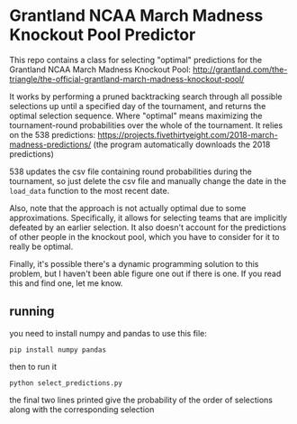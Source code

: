 
# Grantland NCAA March Madness Knockout Pool Predictor
This repo contains a class for selecting "optimal" predictions for the Grantland NCAA March Madness Knockout Pool: http://grantland.com/the-triangle/the-official-grantland-march-madness-knockout-pool/

It works by performing a pruned backtracking search through all possible selections up until a specified day of the tournament, and returns the optimal selection sequence. Where "optimal" means maximizing the tournament-round probabilities over the whole of the tournament. It relies on the 538 predictions: https://projects.fivethirtyeight.com/2018-march-madness-predictions/ (the program automatically downloads the 2018 predictions)

538 updates the csv file containing round probabilities during the tournament, so just delete the csv file and manually change the date in the `load_data` function to the most recent date.

Also, note that the approach is not actually optimal due to some approximations. Specifically, it allows for selecting teams that are implicitly defeated by an earlier selection. It also doesn't account for the predictions of other people in the knockout pool, which you have to consider for it to really be optimal.

Finally, it's possible there's a dynamic programming solution to this problem, but I haven't been able figure one out if there is one. If you read this and find one, let me know.

## running
you need to install numpy and pandas to use this file:
```
pip install numpy pandas
```

then to run it 
```
python select_predictions.py
```

the final two lines printed give the probability of the order of selections 
along with the corresponding selection
